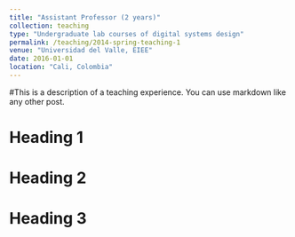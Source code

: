 ```yaml
---
title: "Assistant Professor (2 years)"
collection: teaching
type: "Undergraduate lab courses of digital systems design"
permalink: /teaching/2014-spring-teaching-1
venue: "Universidad del Valle, EIEE"
date: 2016-01-01
location: "Cali, Colombia"
---
```


#This is a description of a teaching experience. You can use markdown like any other post.

Heading 1
======

Heading 2
======

Heading 3
======
